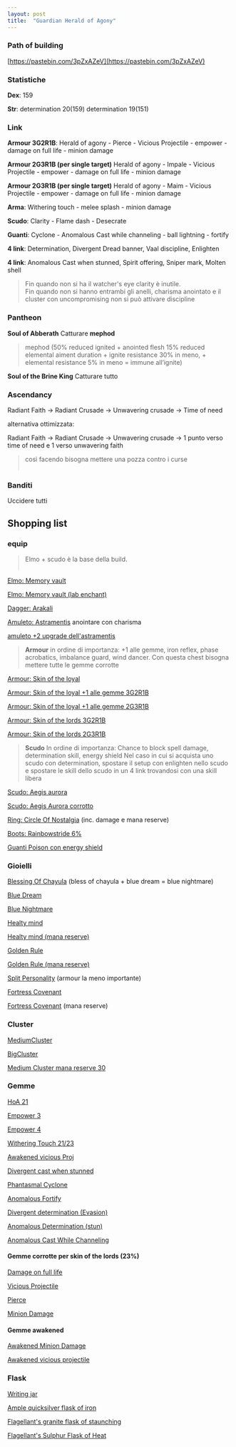 ```yaml
---
layout: post
title:  "Guardian Herald of Agony"
---
```


### Path of building

[https://pastebin.com/3pZxAZeV](https://pastebin.com/3pZxAZeV)

### Statistiche

**Dex**: 159

**Str**: determination 20(159) determination 19(151)

### Link

**Armour 3G2R1B**: Herald of agony - Pierce - Vicious Projectile - empower - damage on full life - minion damage

**Armour 2G3R1B (per single target)** Herald of agony - Impale - Vicious Projectile - empower - damage on full life - minion damage

**Armour 2G3R1B (per single target)** Herald of agony - Maim - Vicious Projectile - empower - damage on full life - minion damage

**Arma**: Withering touch - melee splash - minion damage

**Scudo**: Clarity - Flame dash - Desecrate

**Guanti**: Cyclone - Anomalous Cast while channeling - ball lightning - fortify

**4 link**: Determination, Divergent Dread banner, Vaal discipline, Enlighten 

**4 link**: Anomalous Cast when stunned, Spirit offering, Sniper mark, Molten shell

> Fin quando non si ha il watcher's eye clarity è inutile.  
> Fin quando non si hanno entrambi gli anelli, charisma anointato e il cluster con uncompromising non si può attivare discipline

### Pantheon

**Soul of Abberath**
Catturare **mephod** 

> mephod (50% reduced ignited + anointed flesh 15% reduced elemental
> aiment duration + ignite resistance 30% in meno, + elemental
> resistance 5% in meno = immune all’ignite)

**Soul of the Brine King**
Catturare tutto

### Ascendancy

Radiant Faith → Radiant Crusade → Unwavering crusade → Time of need

alternativa ottimizzata:

Radiant Faith → Radiant Crusade → Unwavering crusade → 1 punto verso time of need e 1 verso unwavering faith

> così facendo bisogna mettere una pozza contro i curse
> <br/><br/>

### Banditi

Uccidere tutti

## Shopping list

### equip

> Elmo + scudo è la base della build.
> <br/><br/>

[Elmo: Memory vault](https://www.pathofexile.com/trade/search/Ultimatum/QRbaOHw)

[Elmo: Memory vault (lab enchant)](https://www.pathofexile.com/trade/search/Ultimatum/0Vb2pdFg)

[Dagger: Arakali](https://www.pathofexile.com/trade/search/Ultimatum/3qjPh5)

[Amuleto: Astramentis](https://www.pathofexile.com/trade/search/Ultimatum/QLEQVE3Cw) anointare con charisma

[amuleto +2 upgrade dell'astramentis](https://www.pathofexile.com/trade/search/Ultimatum/qREdv5pCg)

> **Armour** in ordine di importanza: 
> +1 alle gemme, iron reflex, phase acrobatics, imbalance guard, wind dancer. 
> Con questa chest bisogna mettere tutte le gemme corrotte

[Armour: Skin of the loyal](https://www.pathofexile.com/trade/search/Ultimatum/jYJg2XhX)

[Armour: Skin of the loyal +1 alle gemme 3G2R1B](https://www.pathofexile.com/trade/search/Ultimatum/B7Q283u8)

[Armour: Skin of the loyal +1 alle gemme 2G3R1B](https://www.pathofexile.com/trade/search/Ultimatum/e2dkmoiL)

[Armour: Skin of the lords 3G2R1B](https://www.pathofexile.com/trade/search/Ultimatum/JgDD0yWsl)

[Armour: Skin of the lords 2G3R1B](https://www.pathofexile.com/trade/search/Ultimatum/vXomY9MHE)

> **Scudo** In ordine di importanza: 
> Chance to block spell damage, determination skill, energy shield 
> Nel caso in cui si acquista uno scudo con determination, spostare il setup con enlighten nello scudo e spostare le skill dello scudo in un 4 link trovandosi con una skill libera

[Scudo: Aegis aurora](https://www.pathofexile.com/trade/search/Ultimatum/24ndck)

[Scudo: Aegis Aurora corrotto](https://www.pathofexile.com/trade/search/Ultimatum/rRJbQ8EtQ)

[Ring: Circle Of Nostalgia](https://www.pathofexile.com/trade/search/Ultimatum/4E0oy8LC9) (inc. damage e mana reserve)

[Boots: Rainbowstride 6%](https://www.pathofexile.com/trade/search/Ultimatum/VLlL9Z8Sp)

[Guanti Poison con energy shield](https://www.pathofexile.com/trade/search/Ultimatum/le3QJGnHV)

### Gioielli

[Blessing Of Chayula](https://www.pathofexile.com/trade/search/Ultimatum/EarKH5) (bless of chayula + blue dream = blue nightmare)

[Blue Dream](https://www.pathofexile.com/trade/search/Ultimatum/YB4MKvUY)

[Blue Nightmare](https://www.pathofexile.com/trade/search/Ultimatum/3qq5T5)

[Healty mind](https://www.pathofexile.com/trade/search/Ultimatum/MEJWLFJ)

[Healty mind (mana reserve)](https://www.pathofexile.com/trade/search/Ultimatum/9JOejzQSK)

[Golden Rule](https://www.pathofexile.com/trade/search/Ultimatum/QdVB6Ruw)

[Golden Rule (mana reserve)](https://www.pathofexile.com/trade/search/Ultimatum/YB0Yby7UY)

[Split Personality](https://www.pathofexile.com/trade/search/Ultimatum/4E6n38ku9) (armour la meno importante)

[Fortress Covenant](https://www.pathofexile.com/trade/search/Ultimatum/bGELBzdcL)

[Fortress Covenant](https://www.pathofexile.com/trade/search/Ultimatum/3L93KBGi5) (mana reserve)

### Cluster

[MediumCluster](https://www.pathofexile.com/trade/search/Ultimatum/gZVyB57sQ)

[BigCluster ](https://www.pathofexile.com/trade/search/Ultimatum/G5jEK6Bib)

[Medium Cluster mana reserve 30](https://www.pathofexile.com/trade/search/Ultimatum/vZ3WwdzHE)

### Gemme

[HoA 21](https://www.pathofexile.com/trade/search/Ultimatum/m32wpeS6)

[Empower 3](https://www.pathofexile.com/trade/search/Ultimatum/pEk5u0)

[Empower 4](https://www.pathofexile.com/trade/search/Ultimatum/kyBKC5)

[Withering Touch 21/23](https://www.pathofexile.com/trade/search/Ultimatum/0Xpa07Ug)

[Awakened vicious Proj](https://www.pathofexile.com/trade/search/Ultimatum/2KGJY6VTk)

[Divergent cast when stunned](https://www.pathofexile.com/trade/search/Ultimatum/dZVMdzRUJ)

[Phantasmal Cyclone](https://www.pathofexile.com/trade/search/Ultimatum/v0yXbJXfE)

[Anomalous Fortify](https://www.pathofexile.com/trade/search/Ultimatum/prKEOMZH0)

[Divergent determination (Evasion)](https://www.pathofexile.com/trade/search/Ultimatum/68jZPRjsG)

[Anomalous Determination (stun)](https://www.pathofexile.com/trade/search/Ultimatum/k7WwQX0T5)

[Anomalous Cast While Channeling](https://www.pathofexile.com/trade/search/Ultimatum/ylXQWXOUR)

#### Gemme corrotte per skin of the lords (23%)

[Damage on full life](https://www.pathofexile.com/trade/search/Ultimatum/Kl7Ens5)

[Vicious Projectile](https://www.pathofexile.com/trade/search/Ultimatum/4E3lPQU9)

[Pierce](https://www.pathofexile.com/trade/search/Ultimatum/d4P3FJ)

[Minion Damage](https://www.pathofexile.com/trade/search/Ultimatum/BgOX3c8)

#### Gemme awakened

[Awakened Minion Damage](https://www.pathofexile.com/trade/search/Ultimatum/ve3OpvJiE)

[Awakened vicious projectile](https://www.pathofexile.com/trade/search/Ultimatum/2KGJY6VTk)

### Flask

[Writing jar](https://www.pathofexile.com/trade/search/Ultimatum/7KlnS5)

[Ample quicksilver flask of iron](https://www.pathofexile.com/trade/search/Ultimatum/Xo4rkjkCP)

[Flagellant's granite flask of staunching](https://www.pathofexile.com/trade/search/Ultimatum/Wv6YkgDtm)

[Flagellant's Sulphur Flask of Heat](https://www.pathofexile.com/trade/search/Ultimatum/RJB4geWI7)
